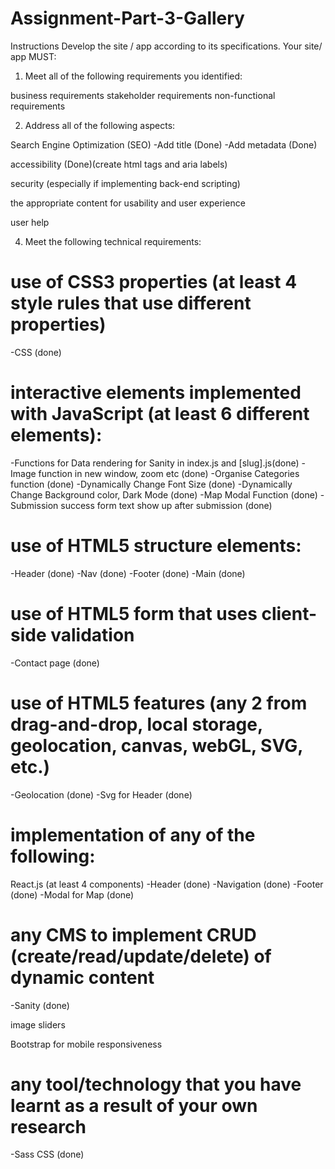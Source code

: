 # Assignment-Part-3-Gallery


Instructions
Develop the site / app according to its specifications. Your site/ app MUST:

1. Meet all of the following requirements you identified:

business requirements
stakeholder requirements
non-functional requirements

2. Address all of the following aspects:

Search Engine Optimization (SEO)
-Add title (Done)
-Add metadata (Done)

accessibility (Done)(create html tags and aria labels)

security (especially if implementing back-end scripting)

the appropriate content for usability and user experience

user help

4. Meet the following technical requirements:

# use of CSS3 properties (at least 4 style rules that use different properties)

-CSS (done)

# interactive elements implemented with JavaScript (at least 6 different elements):

-Functions for Data rendering for Sanity in index.js and [slug].js(done)
-Image function in new window, zoom etc (done)
-Organise Categories function (done)
-Dynamically Change Font Size (done)
-Dynamically Change Background color, Dark Mode (done)
-Map Modal Function (done)
-Submission success form text show up after submission (done)

# use of HTML5 structure elements:

-Header (done)
-Nav (done)
-Footer (done)
-Main (done)

# use of HTML5 form that uses client-side validation

-Contact page (done)

# use of HTML5 features (any 2 from drag-and-drop, local storage, geolocation, canvas, webGL, SVG, etc.)

-Geolocation (done)
-Svg for Header (done)

# implementation of any of the following:

React.js (at least 4 components)
-Header (done)
-Navigation (done)
-Footer (done)
-Modal for Map (done)

# any CMS to implement CRUD (create/read/update/delete) of dynamic content

-Sanity (done)

image sliders

Bootstrap for mobile responsiveness

# any tool/technology that you have learnt as a result of your own research

-Sass CSS (done)
